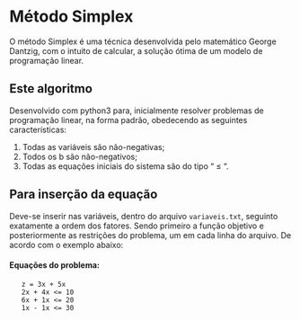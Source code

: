 # Método Simplex

O método Simplex é uma técnica desenvolvida  pelo matemático George Dantzig, com o intuito de calcular, a solução ótima de um modelo de programação linear. 

## Este algoritmo

Desenvolvido com python3 para, inicialmente resolver problemas de programação linear, na forma padrão, obedecendo as seguintes características:

1. Todas as variáveis são não-negativas;
2. Todos os b são não-negativos;
3. Todas as equações iniciais do sistema são do tipo “ ≤ “.

## Para inserção da equação

Deve-se inserir nas variáveis, dentro do arquivo ```variaveis.txt```, seguinto exatamente a ordem dos fatores. Sendo primeiro a função objetivo e posteriormente as restrições do problema, um em cada linha do arquivo. De acordo com o exemplo abaixo:

#### Equações do problema:

```
   z = 3x + 5x 
   2x + 4x <= 10
   6x + 1x <= 20
   1x - 1x <= 30
```
